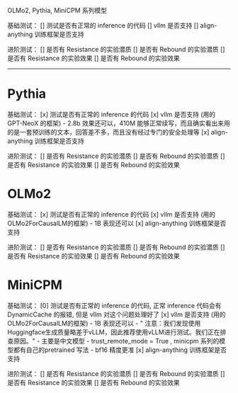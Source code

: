 OLMo2, Pythia, MiniCPM 系列模型

基础测试：
[] 测试是否有正常的 inference 的代码
[] vllm 是否支持
[] align-anything 训练框架是否支持

进阶测试：
[] 是否有 Resistance 的实验潜质
[] 是否有 Rebound 的实验潜质
[] 是否有 Resistance 的实验效果
[] 是否有 Rebound 的实验效果

-----

# Pythia

基础测试：
[x] 测试是否有正常的 inference 的代码
[x] vllm 是否支持 (用的 GPT-NeoX 的框架)
    - 2.8b 效果还可以，410M 能够正常续写，而且确实看出来用的是一套预训练的文本，回答差不多，而且没有经过专门的安全处理等 
[x] align-anything 训练框架是否支持

进阶测试：
[] 是否有 Resistance 的实验潜质
[] 是否有 Rebound 的实验潜质
[] 是否有 Resistance 的实验效果
[] 是否有 Rebound 的实验效果


# OLMo2

基础测试：
[x] 测试是否有正常的 inference 的代码
[x] vllm 是否支持 (用的OLMo2ForCausalLM的框架)
     - 1B 表现还可以 
[x] align-anything 训练框架是否支持

进阶测试：
[] 是否有 Resistance 的实验潜质
[] 是否有 Rebound 的实验潜质
[] 是否有 Resistance 的实验效果
[] 是否有 Rebound 的实验效果


# MiniCPM

基础测试：
[0] 测试是否有正常的 inference 的代码, 正常 inference 代码会有 DynamicCache 的报错, 但是 vllm 对这个问题处理好了 
[x] vllm 是否支持 (用的OLMo2ForCausalLM的框架)
     - 1B 表现还可以 
     - " 注意：我们发现使用Huggingface生成质量略差于vLLM，因此推荐使用vLLM进行测试。我们正在排查原因。"
     - 主要是中文模型 
     - trust_remote_mode = True , minicpm 系列的模型都有自己的pretrained 写法 
     - bf16 精度更准 
[x] align-anything 训练框架是否支持

进阶测试：
[] 是否有 Resistance 的实验潜质
[] 是否有 Rebound 的实验潜质
[] 是否有 Resistance 的实验效果
[] 是否有 Rebound 的实验效果